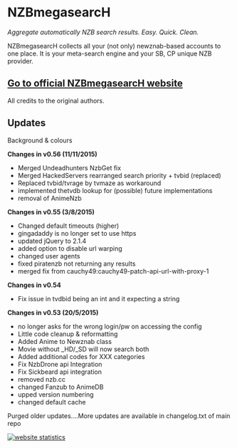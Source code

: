 

**NZBmegasearcH**
======================

*Aggregate automatically NZB search results. Easy. Quick. Clean.*

NZBmegasearcH collects all your (not only) newznab-based accounts to one place. It is your meta-search engine and your SB, CP unique NZB provider.

## [Go to official NZBmegasearcH website](http://pillone.github.io/usntssearch/)

All credits to the original authors. 

## Updates

Background & colours

**Changes in v0.56 (11/11/2015)**
+ Merged Undeadhunters NzbGet fix
+ Merged HackedServers rearranged search priority + tvbid (replaced)
+ Replaced tvbid/tvrage by tvmaze as workaround
+ implemented thetvdb lookup for (possible) future implementations
+ removal of AnimeNzb

**Changes in v0.55 (3/8/2015)**
+ Changed default timeouts (higher)
+ gingadaddy is no longer set to use https
+ updated jQuery to 2.1.4
+ added option to disable url warping
+ changed user agents
+ fixed piratenzb not returning any results
+ merged fix from cauchy49:cauchy49-patch-api-url-with-proxy-1

**Changes in v0.54**
+ Fix issue in tvdbid being an int and it expecting a string

**Changes in v0.53 (20/5/2015)**
+ no longer asks for the wrong login/pw on accessing the config
+ Little code cleanup & reformatting
+ Added Anime to Newznab class
+ Movie without _HD/_SD will now search both
+ Added additional codes for XXX categories
+ Fix NzbDrone api Integration
+ Fix Sickbeard api integration
+ removed nzb.cc
+ changed Fanzub to AnimeDB
+ upped version numbering
+ changed default cache


Purged older updates....More updates are available in changelog.txt of main repo

<a title="website statistics" href="http://statcounter.com/" 
target="_blank"><img
src="http://c.statcounter.com/10114489/0/6b31f150/1/" alt="website statistics" style="border:none;"></a>
 
